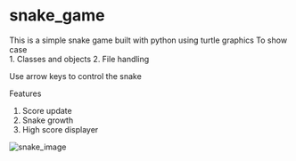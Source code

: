 # snake_game
This is a simple snake game built with python using turtle graphics
To show case  
           1. Classes and objects
           2. File handling

           
Use arrow keys to control the snake

Features
 1. Score update
 2. Snake growth
 3. High score displayer

![snake_image]()
